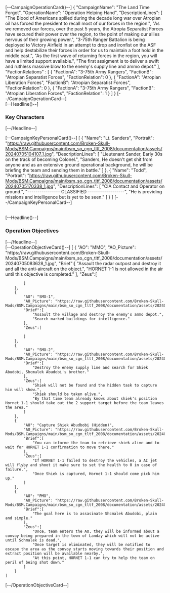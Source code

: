 
[--CampaignOperationCard()--] 
    {
        "CampaignName": "The Land Time Forgot",
        "OperationName": "Operation Helping Hand",
        "DescriptionLines": [
            "The Blood of Americans spilled during the decade long war over Atropian oil has forced the president to recall most of our forces in the region.",
            "As we removed our forces, over the past 5 years, the Atropia Separatist Forces have secured their power over the region, to the point of making our allies nervous of their growing power.",
            "3-75th Ranger Battalion is being deployed to Victory Airfield in an attempt to drop and ironfist on the ASF and help destabilize their forces in order for us to maintain a foot hold in the middle east.",
            "As the first wave of returning forces in the region, you will have a limited support available.",
            "The first assigment is to deliver a swift and ruthless massive blow to the enemy's supply line and ammo depot."
        ],
        "FactionRelations" : [
            {
                "FactionA": "3-75th Army Rangers",
                "FactionB": "Atropian Separatist Forces",
                "FactionRelation": 0 
            },
            {
                "FactionA": "Atropian Liberation Forces",
                "FactionB": "Atropian Separatist Forces",
                "FactionRelation": 0 
            },
            {
                "FactionA": "3-75th Army Rangers",
                "FactionB": "Atropian Liberation Forces",
                "FactionRelation": 1 
            }
        ]
    }
[--/CampaignOperationCard--]
<br/>
[--Headline()--] <h3>Key Characters</h3> [--/Headline--]
<br/>

[--CampaignKeyPersonalCard()--] 
    [
        {
            "Name": "Lt. Sanders",
            "Portrait": "https://raw.githubusercontent.com/Broken-Skull-Mods/BSM.Campaigns/main/bsm_so_cgn_tltf_2008/documentation/assets/20240705104107_1.jpg",
            "DescriptionLines": [
                "Lieutenant Sander, Early 30s on the track of becoming Colonel.",
                "Sanders, He doesn't get shit from anyone and as an extensive ground operational background, he will be briefing the team and sending them in battle."
            ]
        },
        {
            "Name": "Todd",
            "Portrait": "https://raw.githubusercontent.com/Broken-Skull-Mods/BSM.Campaigns/main/bsm_so_cgn_tltf_2008/documentation/assets/20240705170338_1.jpg",
            "DescriptionLines": [
                "CIA Contact and Operator on ground.",
                "---------------- CLASSIFIED ------------------",
                "He is providing missions and intelligence but is yet to be seen."
            ]
        }
    ]
[--/CampaignKeyPersonalCard--]

<br/>
[--Headline()--] <h3>Operation Objectives</h3> [--/Headline--]
<br/>
[--OperationObjectiveCard()--]
    [
        {
            "AO": "MMO",
            "AO_Picture": "https://raw.githubusercontent.com/Broken-Skull-Mods/BSM.Campaigns/main/bsm_so_cgn_tltf_2008/documentation/assets/20240705083628_1.jpg",
            "Brief":[
                "Assault the radar outpost and destroy it and all the anti-aircraft on the object.",
                "HORNET 1-1 is not allowed in the air until this objective is completed."
            ],
            "Zeus":[
                
            ]
        },
        {
            "AO": "SMO-1",
            "AO_Picture": "https://raw.githubusercontent.com/Broken-Skull-Mods/BSM.Campaigns/main/bsm_so_cgn_tltf_2008/documentation/assets/20240705083633_1.jpg",
            "Brief":[
                "Assault the village and destroy the enemy's ammo depot.",
                "Search marked buildings for intelligence."
            ],
            "Zeus":[
                
            ]
        },
        {
            "AO": "SMO-2",
            "AO_Picture": "https://raw.githubusercontent.com/Broken-Skull-Mods/BSM.Campaigns/main/bsm_so_cgn_tltf_2008/documentation/assets/20240705083641_1.jpg",
            "Brief":[
                "Destroy the enemy supply line and search for Shiek Abudobi, Shcmalek Abudobi's brother."
            ],
            "Zeus":[
                "Shiek will not be found and the hidden task to capture him will show.",
                "Shiek should be taken alive.",
                "By that time team already knows about shiek's position Hornet 1-1 should take out the 2 support target before the team leaves the area."
            ]
        },
        {
            "AO": "Capture Shiek Abudbobi (Hidden)",
            "AO_Picture": "https://raw.githubusercontent.com/Broken-Skull-Mods/BSM.Campaigns/main/bsm_so_cgn_tltf_2008/documentation/assets/20240705083720_1.jpg",
            "Brief":[
                "You can informe the team to retrieve shiek alive and to wait for HORNET 1-1 confirmation to move there."
            ],
            "Zeus":[
                "If HORNET 1-1 failed to destroy the vehicles, a AI jet will flyby and shoot it make sure to set the health to 0 in case of failure.",
                "Once Shiek is captured, Hornet 1-1 should come pick him up."
            ]
        },
        {
            "AO": "PMO",
            "AO_Picture": "https://raw.githubusercontent.com/Broken-Skull-Mods/BSM.Campaigns/main/bsm_so_cgn_tltf_2008/documentation/assets/20240705083730_1.jpg",
            "Brief":[
                "The goal here is to assasinate Shcmalek Abudobi, plain and simple."
            ],
            "Zeus":[
                "Once, team enters the AO, they will be informed about a convoy being prepared in the town of Landay which will not be active until Schmalek is dead.",
                "Once target is eliminated, they will be notified to escape the area as the convoy starts moving towards their position and extract position will be available nearby.",
                "At this point, HORNET 1-1 can try to help the team on peril of being shot down."
            ]
        }
    ]
[--/OperationObjectiveCard--]